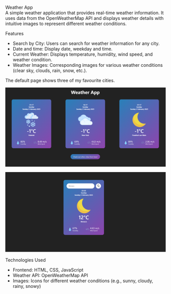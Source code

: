 Weather App
<br>
A simple weather application that provides real-time weather information. It uses data from the OpenWeatherMap API and displays weather details with intuitive images to represent different weather conditions.

Features
- Search by City: Users can search for weather information for any city.
- Date and time: Display date, weekday and time.
- Current Weather: Displays temperature, humidity, wind speed, and weather condition.
- Weather Images: Corresponding images for various weather conditions (clear sky, clouds, rain, snow, etc.).

The default page shows three of my favourite cities.

![Weather App Demo](./images/defaultpage.png)


![Weather App Demo](./images/searchpage.png)

Technologies Used
- Frontend: HTML, CSS, JavaScript
- Weather API: OpenWeatherMap API
- Images: Icons for different weather conditions (e.g., sunny, cloudy, rainy, snowy)

